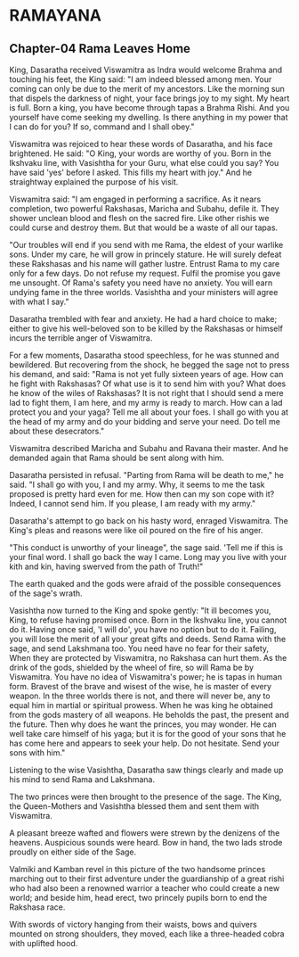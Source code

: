 # RAMAYANA
## Chapter-04 Rama Leaves Home

King, Dasaratha received Viswamitra as Indra would welcome Brahma and touching his feet, the King said: "I am indeed blessed among men. Your coming can only be due to the merit of my ancestors. Like the morning sun that dispels the darkness of night, your face brings joy to my sight. My heart is full. Born a king, you have become through tapas a Brahma Rishi. And you yourself have come seeking my dwelling. Is there anything in my power that I can do for you? If so, command and I shall obey."

Viswamitra was rejoiced to hear these words of Dasaratha, and his face brightened. He said: "O King, your words are worthy of you. Born in the Ikshvaku line, with Vasishtha for your Guru, what else could you say? You have said 'yes' before I asked. This fills my heart with joy." And he straightway explained the purpose of his visit.

Viswamitra said: "I am engaged in performing a sacrifice. As it nears completion, two powerful Rakshasas, Maricha and Subahu, defile it. They shower unclean blood and flesh on the sacred fire. Like other rishis we could curse and destroy them. But that would be a waste of all our tapas. 

"Our troubles will end if you send with me Rama, the eldest of your warlike sons. Under my care, he will grow in princely stature. He will surely defeat these Rakshasas and his name will gather lustre. Entrust Rama to my care only for a few days. Do not refuse my request. Fulfil the promise you gave me unsought. Of Rama's safety you need have no anxiety. You will earn undying fame in the three worlds. Vasishtha and your ministers will agree with what I say."

Dasaratha trembled with fear and anxiety. He had a hard choice to make; either to give his well-beloved son to be killed by the Rakshasas or himself incurs the terrible anger of Viswamitra.

For a few moments, Dasaratha stood speechless, for he was stunned and bewildered. But recovering from the shock, he begged the sage not to press his demand, and said: "Rama is not yet fully sixteen years of age. How can he fight with Rakshasas? Of what use is it to send him with you? What does he know of the wiles of Rakshasas? It is not right that I should send a mere lad to fight them, I am here, and my army is ready to march. How can a lad protect you and your yaga? Tell me all about your foes. I shall go with you at the head of my army and do your bidding and serve your need. Do tell me about these desecrators."

Viswamitra described Maricha and Subahu and Ravana their master. And he demanded again that Rama should be sent along with him.

Dasaratha persisted in refusal. "Parting from Rama will be death to me," he said. "I shall go with you, I and my army. Why, it seems to me the task proposed is pretty hard even for me. How then can my son cope with it? Indeed, I cannot send him. If you please, I am ready with my army."

Dasaratha's attempt to go back on his hasty word, enraged Viswamitra. The King's pleas and reasons were like oil poured on the fire of his anger.

"This conduct is unworthy of your lineage", the sage said. 'Tell me if this is your final word. I shall go back the way I came. Long may you live with your kith and kin, having swerved from the path of Truth!"

The earth quaked and the gods were afraid of the possible consequences of the sage's wrath.

Vasishtha now turned to the King and spoke gently: "It ill becomes you, King, to refuse having promised once. Born in the Ikshvaku line, you cannot do it. Having once said, 'I will do', you have no option but to do it. Failing, you will lose the merit of all your great gifts and deeds. Send Rama with the sage, and send Lakshmana too. You need have no fear for their safety, When they are protected by Viswamitra, no Rakshasa can hurt them. As the drink of the gods, shielded by the wheel of fire, so will Rama be by Viswamitra. You have no idea of Viswamitra's power; he is tapas in human form. Bravest of the brave and wisest of the wise, he is master of every weapon. In the three worlds there is not, and there will never be, any to equal him in martial or spiritual prowess. When he was king he obtained from the gods mastery of all weapons. He beholds the past, the present and the future. Then why does he want the princes, you may wonder. He can well take care himself of his yaga; but it is for the good of your sons that he has come here and appears to seek your help. Do not hesitate. Send your sons with him."

Listening to the wise Vasishtha, Dasaratha saw things clearly and made up his mind to send Rama and Lakshmana.

The two princes were then brought to the presence of the sage. The King, the Queen-Mothers and Vasishtha blessed them and sent them with Viswamitra.

A pleasant breeze wafted and flowers were strewn by the denizens of the heavens. Auspicious sounds were heard. Bow in hand, the two lads strode proudly on either side of the Sage.

Valmiki and Kamban revel in this picture of the two handsome princes marching out to their first adventure under the guardianship of a great rishi who had also been a renowned warrior a teacher who could create a new world; and beside him, head erect, two princely pupils born to end the Rakshasa race.

With swords of victory hanging from their waists, bows and quivers mounted on strong shoulders, they moved, each like a three-headed cobra with uplifted hood.